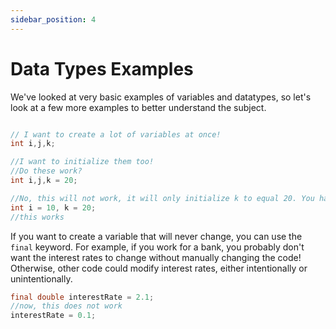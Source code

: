```yaml
---
sidebar_position: 4
---
```


# Data Types Examples

We've looked at very basic examples of variables and datatypes, so let's look at a few more examples to better understand the subject.

```java

// I want to create a lot of variables at once!
int i,j,k;

//I want to initialize them too!
//Do these work?
int i,j,k = 20;

//No, this will not work, it will only initialize k to equal 20. You have to initialize them all separately!
int i = 10, k = 20;
//this works
```

If you want to create a variable that will never change, you can use the `final` keyword. For example, if you work for a bank, you probably don't want the interest rates to change without manually changing the code! Otherwise, other code could modify interest rates, either intentionally or unintentionally.

```java
final double interestRate = 2.1;
//now, this does not work
interestRate = 0.1;
```

